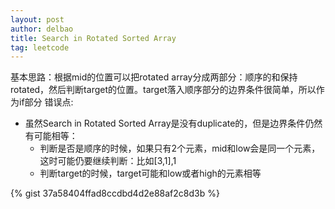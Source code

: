 ```yaml
---
layout: post
author: delbao
title: Search in Rotated Sorted Array 
tag: leetcode
---
```


基本思路：根据mid的位置可以把rotated array分成两部分：顺序的和保持rotated，然后判断target的位置。target落入顺序部分的边界条件很简单，所以作为if部分
错误点:
 
- 虽然Search in Rotated Sorted Array是没有duplicate的，但是边界条件仍然有可能相等：
    - 判断是否是顺序的时候，如果只有2个元素，mid和low会是同一个元素，这时可能仍要继续判断：比如[3,1],1
    - 判断target的时候，target可能和low或者high的元素相等
 
 {% gist 37a58404ffad8ccdbd4d2e88af2c8d3b %}
